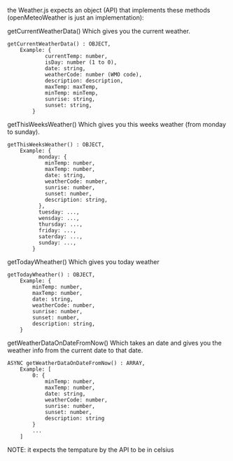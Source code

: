 the Weather.js expects an object (API) that implements these methods (openMeteoWeather is just an implementation):

getCurrentWeatherData() Which gives you the current weather.
```
getCurrentWeatherData() : OBJECT,
    Example: {
            currentTemp: number,
            isDay: number (1 to 0),
            date: string,
            weatherCode: number (WMO code),
            description: description,
            maxTemp: maxTemp,
            minTemp: minTemp,
            sunrise: string,
            sunset: string,
        }
```

getThisWeeksWeather() Which gives you this weeks weather (from monday to sunday).

```
getThisWeeksWeather() : OBJECT,
    Example: {
          monday: {
            minTemp: number,
            maxTemp: number,
            date: string,
            weatherCode: number,
            sunrise: number,
            sunset: number,
            description: string,
          },
          tuesday: ...,
          wensday: ...,
          thursday: ...,
          friday: ...,
          saterday: ...,
          sunday: ...,
        }
```

getTodayWheather() Which gives you today weather

```
getTodayWheather() : OBJECT,
    Example: {
        minTemp: number,
        maxTemp: number,
        date: string,
        weatherCode: number,
        sunrise: number,
        sunset: number,
        description: string,
    }    
```

getWeatherDataOnDateFromNow() Which takes an date and gives you the weather info from the current date to that date.

```
ASYNC getWeatherDataOnDateFromNow() : ARRAY,
    Example: [
        0: {
            minTemp: number,
            maxTemp: number,
            date: string,
            weatherCode: number,
            sunrise: number,
            sunset: number,
            description: string
        }
        ...
    ]
```

NOTE: it expects the tempature by the API to be in celsius